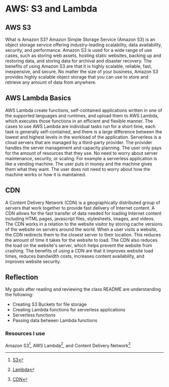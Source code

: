 # AWS: S3 and Lambda

## AWS S3

What is Amazon S3?
Amazon Simple Storage Service (Amazon S3) is an object storage service offering industry-leading scalability, data availability, security, and performance. Amazon S3 is used for a wide range of use cases, such as storing web assets, hosting static websites, backing up and restoring data, and storing data for archival and disaster recovery. The benefits of using Amazon S3 are that it is highly scalable, reliable, fast, inexpensive, and secure. No matter the size of your business, Amazon S3 provides highly scalable object storage that you can use to store and retrieve any amount of data from anywhere.

## AWS Lambda Basics

AWS Lambda create functions, self-contained applications written in one of the supported languages and runtimes, and upload them to AWS Lambda, which executes those functions in an efficient and flexible manner. The cases to use AWS Lambda are individual tasks run for a short time, each task is generally self-contained, and there is a large difference between the lowest and highest levels in the workload of the application. Serverless is a cloud servers that are managed by a third-party provider. The provider handles the server management and capacity planning. The user only pays for the amount of resources that they use. No need to worry about server maintenance, security, or scaling. For example a serverless application is like a vending machine. The user puts in money and the machine gives them what they want. The user does not need to worry about how the machine works or how it is maintained.

## CDN

A Content Delivery Network (CDN) is a geographically distributed group of servers that work together to provide fast delivery of Internet content. A CDN allows for the fast transfer of data needed for loading Internet content including HTML pages, javascript files, stylesheets, images, and videos. The CDN works in a relation to the website visitor by storing cache versions of the website on servers around the world. When a user visits a website, the CDN redirects them to the closest server to their location. This reduces the amount of time it takes for the website to load. The CDN also reduces the load on the website's server, which helps prevent the website from crashing. The benefits of using a CDN are that it improves website load times, reduces bandwidth costs, increases content availability, and improves website security.

## Reflection

My goals after reading and reviewing the class README are understanding the following:

- Creating S3 Buckets for file storage
- Creating Lambda functions for serverless applications
- Serverless functions
- Passing data between Lambda functions

### Resources I use

Amazon S3[^1], AWS Lambda[^2], and Content Delivery Network[^3]

[^1]: [S3](https://aws.amazon.com/s3/)
[^2]: [Lambda](https://www.serverless.com/aws-lambda)
[^3]: [CDN](https://cyberhoot.com/cybrary/content-delivery-network-cdn/)
